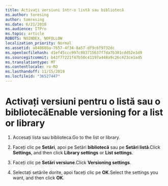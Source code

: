 ```yaml
---
title: Activați versiuni într-o listă sau bibliotecă
ms.author: toresing
author: tomresing
ms.date: 6/21/2018
ms.audience: ITPro
ms.topic: article
ROBOTS: NOINDEX, NOFOLLOW
localization_priority: Normal
ms.assetid: a84868ba-7657-4f34-8a57-df9c6f9732dc
ms.openlocfilehash: d1ef45ccc997c983715637f7da7b301cdd52e3d9
ms.sourcegitcommit: b43f77221f47b50c41197a448a9c26c423ce1ad5
ms.translationtype: MT
ms.contentlocale: ro-RO
ms.lasthandoff: 11/15/2019
ms.locfileid: "36527447"
---
```

# <a name="enable-versioning-for-a-list-or-library"></a><span data-ttu-id="2c993-102">Activați versiuni pentru o listă sau o bibliotecă</span><span class="sxs-lookup"><span data-stu-id="2c993-102">Enable versioning for a list or library</span></span>

1. <span data-ttu-id="2c993-103">Accesați lista sau biblioteca.</span><span class="sxs-lookup"><span data-stu-id="2c993-103">Go to the list or library.</span></span>
    
2. <span data-ttu-id="2c993-104">Faceți clic pe **Setări**, apoi pe Setări **bibliotecă** sau pe **Setări listă**.</span><span class="sxs-lookup"><span data-stu-id="2c993-104">Click **Settings**, and then click **Library settings** or **List settings**.</span></span>
    
3. <span data-ttu-id="2c993-105">Faceți clic pe **Setări versiune**.</span><span class="sxs-lookup"><span data-stu-id="2c993-105">Click **Versioning settings**.</span></span>
    
4. <span data-ttu-id="2c993-106">Selectați setările dorite, apoi faceți clic pe **OK**.</span><span class="sxs-lookup"><span data-stu-id="2c993-106">Select the settings you want, and then click **OK**.</span></span>
    

